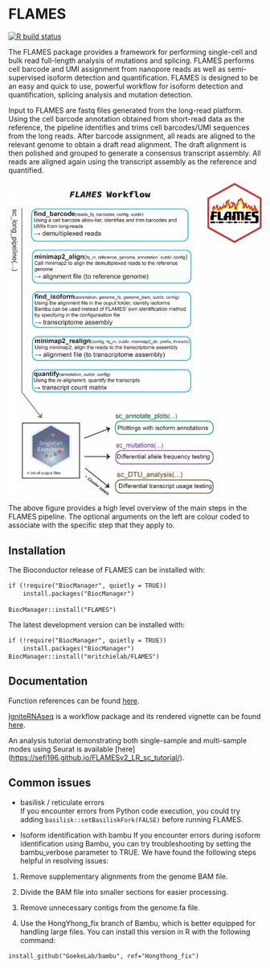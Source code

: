 
# FLAMES

[![R build status](https://github.com/mritchielab/FLAMES/actions/workflows/check-bioc.yml/badge.svg)](https://github.com/mritchielab/FLAMES/actions)

The FLAMES package provides a framework for performing single-cell and bulk read full-length analysis of mutations and splicing. FLAMES performs cell barcode and UMI assignment from nanopore reads as well as semi-supervised isoform detection and quantification. FLAMES is designed to be an easy and quick to use, powerful workflow for isoform detection and quantification, splicing analysis and mutation detection.

Input to FLAMES are fastq files generated from the long-read platform. Using the cell barcode annotation obtained from short-read data as the reference, the pipeline identifies and trims cell barcodes/UMI sequences from the long reads. After barcode assignment, all reads are aligned to the relevant genome to obtain a draft read alignment. The draft alignment is then polished and grouped to generate a consensus transcript assembly. All reads are aligned again using the transcript assembly as the reference and quantified. 

<img align='center' src="vignettes/FLAMESpipeline-01.png">

The above figure provides a high level overview of the main steps in the FLAMES pipeline. The optional arguments on the left are colour coded to associate with the specific step that they apply to.

## Installation

The Bioconductor release of FLAMES can be installed with:
```
if (!require("BiocManager", quietly = TRUE))
    install.packages("BiocManager")

BiocManager::install("FLAMES")
```

The latest development version can be installed with:
```
if (!require("BiocManager", quietly = TRUE))
    install.packages("BiocManager")
BiocManager::install("mritchielab/FLAMES")
```

## Documentation

Function references can be found [here](https://mritchielab.github.io/FLAMES/reference/index.html).

[IgniteRNAseq](https://github.com/ChangqingW/IgniteRNAseq) is a workflow package and its rendered vignette can be found [here](https://changqingw.github.io/IgniteRNAseq/articles/FLAMESWorkflow.html).

An analysis tutorial demonstrating both single-sample and multi-sample modes using Seurat is available [here] (https://sefi196.github.io/FLAMESv2_LR_sc_tutorial/).

## Common issues

- basilisk / reticulate errors  
If you encounter errors from Python code execution, you could try adding `basilisk::setBasiliskFork(FALSE)` before running FLAMES.

- Isoform identification with bambu
If you encounter errors during isoform identification using Bambu, you can try troubleshooting by setting the bambu_verbose parameter to TRUE. We have found the following steps helpful in resolving issues:

1. Remove supplementary alignments from the genome BAM file.

2. Divide the BAM file into smaller sections for easier processing.

3. Remove unnecessary contigs from the genome.fa file.

4. Use the HongYhong_fix branch of Bambu, which is better equipped for handling large files. You can install this version in R with the following command: 
```
install_github("GoekeLab/bambu", ref="HongYhong_fix")
```
